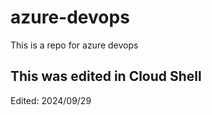 # azure-devops
This is a repo for azure devops

## This was edited in Cloud Shell
Edited: 2024/09/29